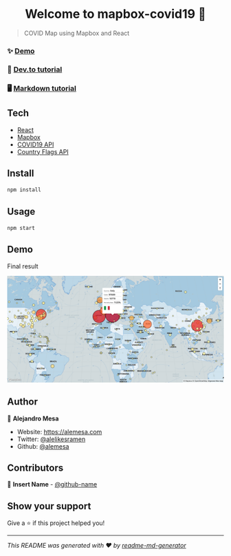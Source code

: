<h1 align="center">Welcome to mapbox-covid19 👋</h1>

> COVID Map using Mapbox and React

### ✨ [Demo](https://mapbox-covid19.netlify.com/)

### 📝 [Dev.to tutorial](https://dev.to/alemesa/mapbox-1np9-temp-slug-5215637?preview=455fe9c60e0be17c11b6724f784c925c749ea4903d142879007ca81ce828269365b3e54ce828eba13a88288a9e8178445214a68d81a66a5f4f7355d1)

### 🖥️ [Markdown tutorial](./TUTORIAL.md)

## Tech

- [React](https://create-react-app.dev/)
- [Mapbox](https://www.mapbox.com/)
- [COVID19 API](https://docs.corona.lmao-xd.wtf/version-2)
- [Country Flags API](https://www.countryflags.io)

## Install

```sh
npm install
```

## Usage

```sh
npm start
```

## Demo

Final result

<img alt="Version" src="./screens/step_4.png" />

## Author

👤 **Alejandro Mesa**

- Website: https://alemesa.com
- Twitter: [@alelikesramen](https://twitter.com/alelikesramen)
- Github: [@alemesa](https://github.com/alemesa)

## Contributors

👤 **Insert Name** - [@github-name](https://github.com/username)

## Show your support

Give a ⭐️ if this project helped you!

---

_This README was generated with ❤️ by [readme-md-generator](https://github.com/kefranabg/readme-md-generator)_
